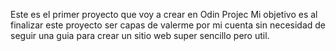 Este es el primer proyecto que voy a crear en Odin Projec 
Mi objetivo es al finalizar este proyecto ser capas de valerme por mi cuenta sin necesidad de seguir una guia para crear un sitio web super sencillo pero util.
